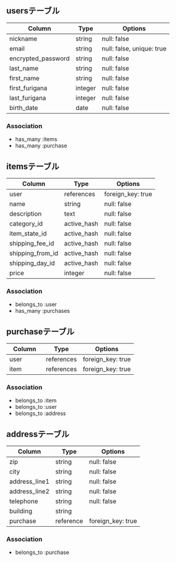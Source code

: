 ## usersテーブル

|Column             |Type   |Options                  |
| ----------------- | ----- | ----------------------- |
|nickname           |string |null: false              |
|email              |string |null: false, unique: true|
|encrypted_password |string |null: false              |
|last_name          |string |null: false              |
|first_name         |string |null: false              |
|first_furigana     |integer|null: false              |
|last_furigana      |integer|null: false              |
|birth_date         |date   |null: false              |


### Association

- has_many :items
- has_many :purchase

## itemsテーブル

|Column           |Type          |Options           |
| --------------- | ------------ | ---------------- |
|user             |references    |foreign_key: true |
|name             |string        |null: false       |
|description      |text          |null: false       |
|category_id      |active_hash   |null: false       |
|item_state_id    |active_hash   |null: false       |
|shipping_fee_id  |active_hash   |null: false       |
|shipping_from_id |active_hash   |null: false       |
|shipping_day_id  |active_hash   |null: false       |
|price            |integer       |null: false       |

### Association

- belongs_to :user
- has_many :purchases

## purchaseテーブル

|Column        |Type          |Options           |
| ------------ | ------------ | ---------------- |
|user          |references    |foreign_key: true |
|item　　　     |references    |foreign_key: true |

### Association

- belongs_to :item
- belongs_to :user
- belongs_to :address

## addressテーブル

|Column        |Type     |Options          |
| ------------ | ------- | --------------- |
|zip           |string   |null: false      |
|city          |string   |null: false      |
|address_line1 |string   |null: false      |
|address_line2 |string   |null: false      |
|telephone     |string   |null: false      |
|building      |string   |                 |
|purchase      |reference|foreign_key: true|

### Association

- belongs_to :purchase